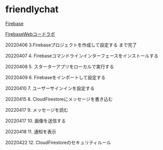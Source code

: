 # friendlychat
[Firebase](https://firebase.google.com/)

[FirebaseWebコードラボ](https://firebase.google.com/codelabs/firebase-web?authuser=0#0)

20220406 3.Firebaseプロジェクトを作成して設定する まで完了

20220407 4. Firebaseコマンドラインインターフェースをインストールする

20220408 5. スターターアプリをローカルで実行する

20220409 6. Firebaseをインポートして設定する

20220410 7. ユーザーサインインを設定する

20220415 8. CloudFirestoreにメッセージを書き込む

20220417 9. メッセージを読む

20220417 10. 画像を送信する

20220418 11. 通知を表示

20220422 12. CloudFirestoreのセキュリティルール
